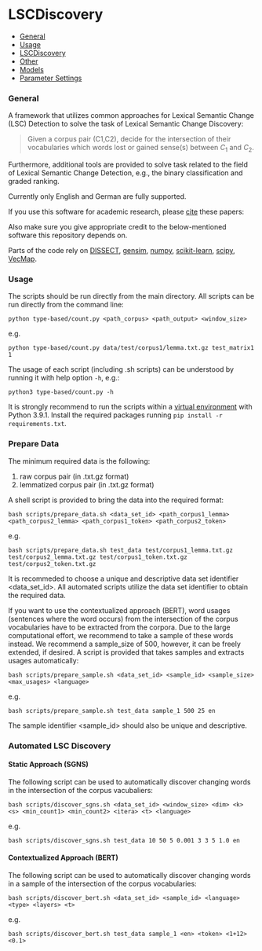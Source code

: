 # LSCDiscovery

  * [General](#general)
  * [Usage](#usage)
  * [LSCDiscovery](#lscdiscovery)
  * [Other](#other)
  * [Models](#models)
  * [Parameter Settings](#parameter-settings)



### General

A framework that utilizes common approaches for Lexical Semantic Change (LSC) Detection to solve the task of Lexical Semantic Change Discovery:
> Given a corpus pair (C1,C2), decide for the intersection of their vocabularies which words lost or gained sense(s) between $C_1$ and $C_2$.

Furthermore, additional tools are provided to solve task related to the field of Lexical Semantic Change Detection, e.g., the binary classification and graded ranking.

Currently only English and German are fully supported. 

If you use this software for academic research, please [cite](#bibtex) these papers:

Also make sure you give appropriate credit to the below-mentioned software this repository depends on.

Parts of the code rely on [DISSECT](https://github.com/composes-toolkit/dissect), [gensim](https://github.com/rare-technologies/gensim), [numpy](https://pypi.org/project/numpy/), [scikit-learn](https://pypi.org/project/scikit-learn/), [scipy](https://pypi.org/project/scipy/), [VecMap](https://github.com/artetxem/vecmap).


### Usage

The scripts should be run directly from the main directory. All scripts can be run directly from the command line:

	python type-based/count.py <path_corpus> <path_output> <window_size>

e.g.

	python type-based/count.py data/test/corpus1/lemma.txt.gz test_matrix1 1

The usage of each script (including .sh scripts) can be understood by running it with help option `-h`, e.g.:

	python3 type-based/count.py -h

It is strongly recommend to run the scripts within a [virtual environment](https://pypi.org/project/virtualenv/) with Python 3.9.1. Install the required packages running `pip install -r requirements.txt`.


### Prepare Data

The minimum required data is the following:
1. raw corpus pair (in .txt.gz format)
2. lemmatized corpus pair (in .txt.gz format)

A shell script is provided to bring the data into the required format:

	bash scripts/prepare_data.sh <data_set_id> <path_corpus1_lemma> <path_corpus2_lemma> <path_corpus1_token> <path_corpus2_token> 
	
e.g.

	bash scripts/prepare_data.sh test_data test/corpus1_lemma.txt.gz test/corpus2_lemma.txt.gz test/corpus1_token.txt.gz test/corpus2_token.txt.gz

It is recommeded to choose a unique and descriptive data set identifier <data_set_id>. All automated scripts utilize the data set identifier to obtain the required data. 

If you want to use the contextualized approach (BERT), word usages (sentences where the word occurs) from the intersection of the corpus vocabularies have to be extracted from the corpora. Due to the large computational effort, we recommend to take a sample of these words instead. We recommend a sample_size of 500, however, it can be freely extended, if desired. A script is provided that takes samples and extracts usages automatically:

	bash scripts/prepare_sample.sh <data_set_id> <sample_id> <sample_size> <max_usages> <language>
	
e.g.

	bash scripts/prepare_sample.sh test_data sample_1 500 25 en

The sample identifier <sample_id> should also be unique and descriptive. 

### Automated LSC Discovery

#### Static Approach (SGNS)

The following script can be used to automatically discover changing words in the intersection of the corpus vacubaliers:

	bash scripts/discover_sgns.sh <data_set_id> <window_size> <dim> <k> <s> <min_count1> <min_count2> <itera> <t> <language>

e.g.
	
	bash scripts/discover_sgns.sh test_data 10 50 5 0.001 3 3 5 1.0 en

#### Contextualized Approach (BERT)

The following script can be used to automatically discover changing words in a sample of the intersection of the corpus vocabularies:

	bash scripts/discover_bert.sh <data_set_id> <sample_id> <language> <type> <layers> <t>
	
e.g.

	bash scripts/discover_bert.sh test_data sample_1 <en> <token> <1+12> <0.1>




